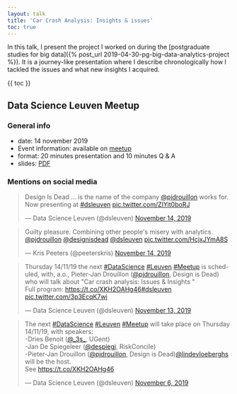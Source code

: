 ```yaml
---
layout: talk
title: 'Car Crash Analysis: Insights & issues'
toc: true
---
```

In this talk, I present the project I worked on during the [postgraduate studies for big data]({% post_url 2019-04-30-pg-big-data-analytics-project %}). It is a journey-like presentation where I describe chronologically how I tackled the issues and what new insights I acquired.

{{ toc }}

## Data Science Leuven Meetup

### General info
* date: 14 november 2019
* Event information: available on [meetup](https://www.meetup.com/Data-Science-Leuven/events/264310676/)
* format: 20 minutes presentation and 10 minutes Q & A
* slides: [PDF](/assets/talks/carcrash-analysis/20191114-meetup-CarCrashAnalysisInsightIssues.pdf)

### Mentions on social media


<blockquote class="twitter-tweet"><p lang="en" dir="ltr">Design Is Dead ... is the name of the company <a href="https://twitter.com/pjdrouillon?ref_src=twsrc%5Etfw">@pjdrouillon</a> works for. Now presenting at <a href="https://twitter.com/hashtag/dsleuven?src=hash&amp;ref_src=twsrc%5Etfw">#dsleuven</a> <a href="https://t.co/ZIYit0boRJ">pic.twitter.com/ZIYit0boRJ</a></p>&mdash; Data Science Leuven (@dsleuven) <a href="https://twitter.com/dsleuven/status/1195064066915602434?ref_src=twsrc%5Etfw">November 14, 2019</a></blockquote> <script async src="https://platform.twitter.com/widgets.js" charset="utf-8"></script>



<blockquote class="twitter-tweet"><p lang="en" dir="ltr">Guilty pleasure. Combining other people&#39;s misery with analytics. <a href="https://twitter.com/pjdrouillon?ref_src=twsrc%5Etfw">@pjdrouillon</a> <a href="https://twitter.com/designisdead?ref_src=twsrc%5Etfw">@designisdead</a> <a href="https://twitter.com/dsleuven?ref_src=twsrc%5Etfw">@dsleuven</a> <a href="https://t.co/HcjxJYmA8S">pic.twitter.com/HcjxJYmA8S</a></p>&mdash; Kris Peeters (@peeterskris) <a href="https://twitter.com/peeterskris/status/1195063295201427459?ref_src=twsrc%5Etfw">November 14, 2019</a></blockquote> <script async src="https://platform.twitter.com/widgets.js" charset="utf-8"></script>

<blockquote class="twitter-tweet"><p lang="en" dir="ltr">Thursday 14/11/19 the next <a href="https://twitter.com/hashtag/DataScience?src=hash&amp;ref_src=twsrc%5Etfw">#DataScience</a> <a href="https://twitter.com/hashtag/Leuven?src=hash&amp;ref_src=twsrc%5Etfw">#Leuven</a> <a href="https://twitter.com/hashtag/Meetup?src=hash&amp;ref_src=twsrc%5Etfw">#Meetup</a> is scheduled, with, a.o., Pieter-Jan Drouillon (<a href="https://twitter.com/pjdrouillon?ref_src=twsrc%5Etfw">@pjdrouillon</a>, Design is Dead) who will talk about &quot;Car crash analysis: Issues &amp; Insights &quot;<br>Full program: <a href="https://t.co/XKH2OAHg46">https://t.co/XKH2OAHg46</a><a href="https://twitter.com/hashtag/dsleuven?src=hash&amp;ref_src=twsrc%5Etfw">#dsleuven</a> <a href="https://t.co/3p3EcqK7wj">pic.twitter.com/3p3EcqK7wj</a></p>&mdash; Data Science Leuven (@dsleuven) <a href="https://twitter.com/dsleuven/status/1194593340337070080?ref_src=twsrc%5Etfw">November 13, 2019</a></blockquote> <script async src="https://platform.twitter.com/widgets.js" charset="utf-8"></script>


<blockquote class="twitter-tweet"><p lang="en" dir="ltr">The next <a href="https://twitter.com/hashtag/DataScience?src=hash&amp;ref_src=twsrc%5Etfw">#DataScience</a> <a href="https://twitter.com/hashtag/Leuven?src=hash&amp;ref_src=twsrc%5Etfw">#Leuven</a> <a href="https://twitter.com/hashtag/Meetup?src=hash&amp;ref_src=twsrc%5Etfw">#Meetup</a> will take place on Thursday 14/11/19, with speakers:<br>-Dries Benoit (<a href="https://twitter.com/_3s_?ref_src=twsrc%5Etfw">@_3s_</a>, UGent)<br>-Jan De Spiegeleer (<a href="https://twitter.com/despiegj?ref_src=twsrc%5Etfw">@despiegj</a>, RiskConcile)<br>-Pieter-Jan Drouillon (<a href="https://twitter.com/pjdrouillon?ref_src=twsrc%5Etfw">@pjdrouillon</a>, Design is Dead)<a href="https://twitter.com/lindevloeberghs?ref_src=twsrc%5Etfw">@lindevloeberghs</a> will be the host.<br>See <a href="https://t.co/XKH2OAHg46">https://t.co/XKH2OAHg46</a></p>&mdash; Data Science Leuven (@dsleuven) <a href="https://twitter.com/dsleuven/status/1192094250479050752?ref_src=twsrc%5Etfw">November 6, 2019</a></blockquote> <script async src="https://platform.twitter.com/widgets.js" charset="utf-8"></script>
